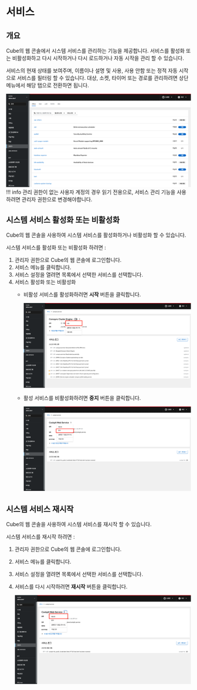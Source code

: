 # 서비스

## 개요
Cube의 웹 콘솔에서 시스템 서비스를 관리하는 기능을 제공합니다. 서비스를 활성화 또는 비활성화하고 다시 시작하거나 다시 로드하거나 자동 시작을 관리 할 수 있습니다. 

서비스의 현재 상태를 보여주며, 이름이나 설명 및 사용, 사용 안함 또는 정적 자동 시작으로 서비스를 필터링 할 수 있습니다. 대상, 소켓, 타이머 또는 경로를 관리하려면 상단 메뉴에서 해당 탭으로 전환하면 됩니다. 

![cube-service-list](../../assets/images/admin-guide/cube/service/cube-service-list.png)
!!! info 
    관리 권한이 없는 사용자 계정의 경우 읽기 전용으로, 서비스 관리 기능을 사용하려면 관리자 권한으로 변경해야합니다.

## 시스템 서비스 활성화 또는 비활성화

Cube의 웹 콘솔을 사용하여 시스템 서비스를 활성화하거나 비활성화 할 수 있습니다.

시스템 서비스를 활성화 또는 비활성화 하려면 : 

1. 관리자 권한으로 Cube의 웹 콘솔에 로그인합니다.
2. 서비스 메뉴를 클릭합니다.
3. 서비스 설정을 열려면 목록에서 선택한 서비스를 선택합니다.
4. 서비스 활성화 또는 비활성화 
    - 비활성 서비스를 활성화하려면 **시작** 버튼을 클릭합니다.

        ![cube-service-action](../../assets/images/admin-guide/cube/service/cube-service-action.png)

    - 활성 서비스를 비활성화하려면 **중지** 버튼을 클릭합니다.

        ![cube-service-action2](../../assets/images/admin-guide/cube/service/cube-service-action2.png)

## 시스템 서비스 재시작

Cube의 웹 콘솔을 사용하여 시스템 서비스를 재시작 할 수 있습니다.

시스템 서비스를 재시작 하려면 : 

1. 관리자 권한으로 Cube의 웹 콘솔에 로그인합니다.
2. 서비스 메뉴를 클릭합니다.
3. 서비스 설정을 열려면 목록에서 선택한 서비스를 선택합니다.
4. 서비스를 다시 시작하려면 **재시작** 버튼을 클릭합니다.

    ![cube-service-action2](../../assets/images/admin-guide/cube/service/cube-service-action3.png)

